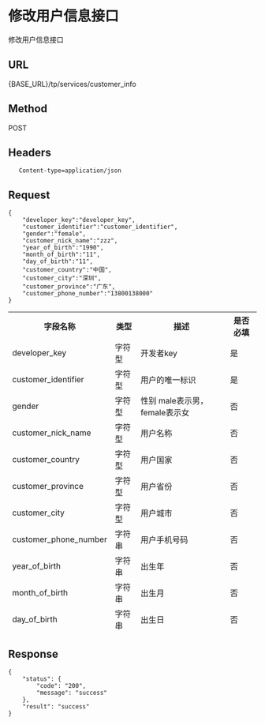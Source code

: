 # 修改用户信息接口

 修改用户信息接口

## URL
   {BASE_URL}/tp/services/customer_info

## Method
   POST

## Headers
```
   Content-type=application/json
```

## Request
```
{
	"developer_key":"developer_key",
	"customer_identifier":"customer_identifier",
	"gender":"female",
	"customer_nick_name":"zzz",
	"year_of_birth":"1990",
	"month_of_birth":"11",
	"day_of_birth":"11",
	"customer_country":"中国",
	"customer_city":"深圳",
	"customer_province":"广东",
	"customer_phone_number":"13800138000"
}

```
<table data-tablesaw-sortable>
    <thead>
        <tr>
            <th data-tablesaw-sortable-col data-tablesaw-sortable-default-col>字段名称</th>
            <th data-tablesaw-sortable-col>类型</th>
            <th data-tablesaw-sortable-col>描述</th>
            <th data-tablesaw-sortable-col>是否必填</th>
        </tr>
		<tr>
            <td>developer_key</th>
            <td>字符型</th>
            <td>开发者key</th>
            <td>是</th>
        </tr>
		<tr>
            <td>customer_identifier</th>
            <td>字符型</th>
            <td>用户的唯一标识</th>
            <td>是</th>
        </tr>
		<tr>
            <td>gender</th>
            <td>字符型</th>
            <td>性别 male表示男，female表示女</th>
            <td>否</th>
        </tr>
		<tr>
            <td>customer_nick_name</th>
            <td>字符型</th>
            <td>用户名称</th>
            <td>否</th>
        </tr>
		<tr>
            <td>customer_country</th>
            <td>字符型</th>
            <td>用户国家</th>
            <td>否</th>
        </tr>
		<tr>
            <td>customer_province</th>
            <td>字符型</th>
            <td>用户省份</th>
            <td>否</th>
        </tr>
        <tr>
            <td>customer_city</th>
            <td>字符型</th>
            <td>用户城市</th>
            <td>否</th>
        </tr>
		<tr>
			<td>customer_phone_number</th>
			<td>字符串</th>
			<td>用户手机号码</th>
			<td>否</th>
		</tr>
		<tr>
			<td>year_of_birth</th>
			<td>字符串</th>
			<td>出生年</th>
			<td>否</th>
		</tr>
		<tr>
			<td>month_of_birth</th>
			<td>字符串</th>
			<td>出生月</th>
			<td>否</th>
		</tr>
		<tr>
			<td>day_of_birth</th>
			<td>字符串</th>
			<td>出生日</th>
			<td>否</th>
		</tr>
    </thead>
<table>


## Response
```
{
	"status": {
		"code": "200",
		"message": "success"
	},
	"result": "success"
}
```
